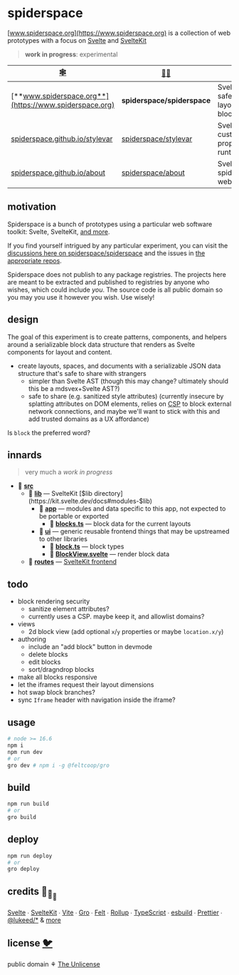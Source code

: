 # spiderspace

[www.spiderspace.org](https://www.spiderspace.org) is a collection of
web prototypes with a focus on
[Svelte](https://github.com/sveltejs/svelte) and [SvelteKit](https://github.com/sveltejs/kit)

> **work in progress**: experimental

| [🕸️](https://www.spiderspace.org)                                        | [🐙🐱](https://github.com/spiderspace)                          | 🧪                                                                          |
| ------------------------------------------------------------------------ | --------------------------------------------------------------- | --------------------------------------------------------------------------- |
| [**www.spiderspace.org**](https://www.spiderspace.org)                   | **spiderspace/spiderspace**                                     | Svelte; safe&serializable layout&content blocks                             |
| [spiderspace.github.io/stylevar](https://spiderspace.github.io/stylevar) | [spiderspace/stylevar](https://github.com/spiderspace/stylevar) | Svelte; CSS custom properties in runtime JS                                 |
| [spiderspace.github.io/about](https://spiderspace.github.io/about)       | [spiderspace/about](https://github.com/spiderspace/about)       | Svelte+[iconify](https://github.com/iconify); spiderspace is web prototypes |

## motivation

Spiderspace is a bunch of prototypes using a particular web software toolkit:
Svelte, SvelteKit, [and more](#credits-).

If you find yourself intrigued by any particular experiment, you can visit the
[discussions here on spiderspace/spiderspace](https://github.com/spiderspace/spiderspace/discussions)
and the issues in [the appropriate repos](https://github.com/spiderspace).

Spiderspace does not publish to any package registries.
The projects here are meant to be extracted and published to registries by anyone who wishes,
which could include _you_.
The source code is all public domain so you may you use it however you wish. Use wisely!

## design

The goal of this experiment is to create patterns, components, and helpers around
a serializable block data structure that renders as Svelte components for layout and content.

- create layouts, spaces, and documents with a serializable JSON data structure
  that's safe to share with strangers
  - simpler than Svelte AST (though this may change? ultimately should this be a mdsvex+Svelte AST?)
  - safe to share (e.g. sanitized style attributes)
    (currently insecure by splatting attributes on DOM elements, relies on
    [CSP](https://developer.mozilla.org/en-US/docs/Web/HTTP/Headers/Content-Security-Policy)
    to block external network connections,
    and maybe we'll want to stick with this and add trusted domains as a UX affordance)

Is `block` the preferred word?

## innards

> very much a _work in progress_

- 📁 **[src](/src)**
  - 📁 **[lib](/src/lib)** — SvelteKit [$lib directory](https://kit.svelte.dev/docs#modules-$lib)
    - 📁 **[app](/src/lib/app)** — modules and data specific to this app, not expected to be portable or exported
      - 🔷 **[blocks.ts](/src/lib/app/blocks.ts)** — block data for the current layouts
    - 📁 **[ui](/src/lib/ui)** — generic reusable frontend things that may be upstreamed to other libraries
      - 🔷 **[block.ts](/src/lib/ui/block.ts)** — block types
      - 🔶 **[BlockView.svelte](/src/lib/ui/BlockView.svelte)** — render block data
  - 📁 **[routes](/src/routes)** — [SvelteKit frontend](https://kit.svelte.dev/docs#routing)

## todo

- block rendering security
  - sanitize element attributes?
  - currently uses a CSP. maybe keep it, and allowlist domains?
- views
  - 2d block view (add optional `x`/`y` properties or maybe `location.x/y`)
- authoring
  - include an "add block" button in devmode
  - delete blocks
  - edit blocks
  - sort/dragndrop blocks
- make all blocks responsive
- let the iframes request their layout dimensions
- hot swap block branches?
- sync `Iframe` header with navigation inside the iframe?

## usage

```bash
# node >= 16.6
npm i
npm run dev
# or
gro dev # npm i -g @feltcoop/gro
```

## build

```bash
npm run build
# or
gro build
```

## deploy

```bash
npm run deploy
# or
gro deploy
```

## credits 🐢<sub>🐢</sub><sub><sub>🐢</sub></sub>

[Svelte](https://github.com/sveltejs/svelte) ∙
[SvelteKit](https://github.com/sveltejs/kit) ∙
[Vite](https://github.com/vitejs/vite) ∙
[Gro](https://github.com/feltcoop/gro) ∙
[Felt](https://github.com/feltcoop/felt) ∙
[Rollup](https://github.com/rollup/rollup) ∙
[TypeScript](https://github.com/microsoft/TypeScript) ∙
[esbuild](https://github.com/evanw/esbuild) ∙
[Prettier](https://github.com/prettier/prettier) ∙
[@lukeed\/\*](https://github.com/lukeed)
& [more](package.json)

## license [🐦](https://wikipedia.org/wiki/Free_and_open-source_software)

public domain ⚘ [The Unlicense](license)

